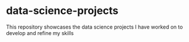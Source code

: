 # data-science-projects
This repository showcases the data science projects I have worked on to develop and refine my skills
